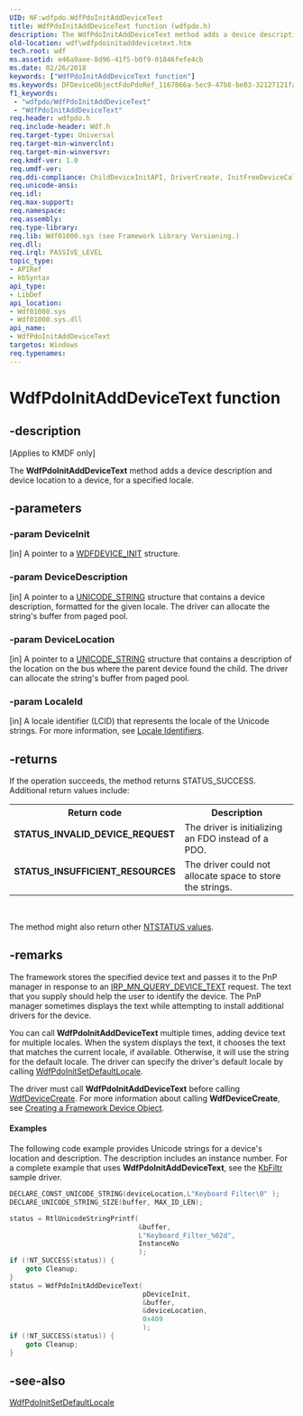 ```yaml
---
UID: NF:wdfpdo.WdfPdoInitAddDeviceText
title: WdfPdoInitAddDeviceText function (wdfpdo.h)
description: The WdfPdoInitAddDeviceText method adds a device description and device location to a device, for a specified locale.
old-location: wdf\wdfpdoinitadddevicetext.htm
tech.root: wdf
ms.assetid: e46a9aee-8d96-41f5-b0f9-01846fefe4cb
ms.date: 02/26/2018
keywords: ["WdfPdoInitAddDeviceText function"]
ms.keywords: DFDeviceObjectFdoPdoRef_1167066a-5ec9-47b8-be03-32127121fa91.xml, WdfPdoInitAddDeviceText, WdfPdoInitAddDeviceText method, kmdf.wdfpdoinitadddevicetext, wdf.wdfpdoinitadddevicetext, wdfpdo/WdfPdoInitAddDeviceText
f1_keywords:
 - "wdfpdo/WdfPdoInitAddDeviceText"
 - "WdfPdoInitAddDeviceText"
req.header: wdfpdo.h
req.include-header: Wdf.h
req.target-type: Universal
req.target-min-winverclnt: 
req.target-min-winversvr: 
req.kmdf-ver: 1.0
req.umdf-ver: 
req.ddi-compliance: ChildDeviceInitAPI, DriverCreate, InitFreeDeviceCallback, InitFreeDeviceCreate, InitFreeNull, KmdfIrql, KmdfIrql2, PdoDeviceInitAPI, PdoInitFreeDeviceCallback, PdoInitFreeDeviceCreate
req.unicode-ansi: 
req.idl: 
req.max-support: 
req.namespace: 
req.assembly: 
req.type-library: 
req.lib: Wdf01000.sys (see Framework Library Versioning.)
req.dll: 
req.irql: PASSIVE_LEVEL
topic_type:
- APIRef
- kbSyntax
api_type:
- LibDef
api_location:
- Wdf01000.sys
- Wdf01000.sys.dll
api_name:
- WdfPdoInitAddDeviceText
targetos: Windows
req.typenames: 
---
```


# WdfPdoInitAddDeviceText function


## -description


<p class="CCE_Message">[Applies to KMDF only]</p>

The <b>WdfPdoInitAddDeviceText</b> method adds a device description and device location to a device, for a specified locale.


## -parameters




### -param DeviceInit 
[in]
A pointer to a <a href="https://docs.microsoft.com/windows-hardware/drivers/wdf/wdfdevice_init">WDFDEVICE_INIT</a> structure.


### -param DeviceDescription 
[in]
A pointer to a <a href="https://docs.microsoft.com/windows/win32/api/ntdef/ns-ntdef-_unicode_string">UNICODE_STRING</a> structure that contains a device description, formatted for the given locale. The driver can allocate the string's buffer from paged pool.


### -param DeviceLocation 
[in]
A pointer to a <a href="https://docs.microsoft.com/windows/win32/api/ntdef/ns-ntdef-_unicode_string">UNICODE_STRING</a> structure that contains a description of the location on the bus where the parent device found the child. The driver can allocate the string's buffer from paged pool.


### -param LocaleId 
[in]
A locale identifier (LCID) that represents the locale of the Unicode strings. For more information, see <a href="https://docs.microsoft.com/windows/desktop/Intl/locale-identifiers">Locale Identifiers</a>.


## -returns



If the operation succeeds, the method returns STATUS_SUCCESS. Additional return values include:

<table>
<tr>
<th>Return code</th>
<th>Description</th>
</tr>
<tr>
<td width="40%">
<dl>
<dt><b>STATUS_INVALID_DEVICE_REQUEST</b></dt>
</dl>
</td>
<td width="60%">
The driver is initializing an FDO instead of a PDO.

</td>
</tr>
<tr>
<td width="40%">
<dl>
<dt><b>STATUS_INSUFFICIENT_RESOURCES</b></dt>
</dl>
</td>
<td width="60%">
The driver could not allocate space to store the strings.

</td>
</tr>
</table>
 

The method might also return other <a href="https://docs.microsoft.com/windows-hardware/drivers/kernel/ntstatus-values">NTSTATUS values</a>.




## -remarks



The framework stores the specified device text and passes it to the PnP manager in response to an <a href="https://docs.microsoft.com/windows-hardware/drivers/kernel/irp-mn-query-device-text">IRP_MN_QUERY_DEVICE_TEXT</a> request. The text that you supply should help the user to identify the device. The PnP manager sometimes displays the text while attempting to install additional drivers for the device.

You can call <b>WdfPdoInitAddDeviceText</b> multiple times, adding device text for multiple locales. When the system displays the text, it chooses the text that matches the current locale, if available. Otherwise, it will use the string for the default locale. The driver can specify the driver's default locale by calling <a href="https://docs.microsoft.com/windows-hardware/drivers/ddi/wdfpdo/nf-wdfpdo-wdfpdoinitsetdefaultlocale">WdfPdoInitSetDefaultLocale</a>.

The driver must call <b>WdfPdoInitAddDeviceText</b> before calling <a href="https://docs.microsoft.com/windows-hardware/drivers/ddi/wdfdevice/nf-wdfdevice-wdfdevicecreate">WdfDeviceCreate</a>. For more information about calling <b>WdfDeviceCreate</b>, see <a href="https://docs.microsoft.com/windows-hardware/drivers/wdf/creating-a-framework-device-object">Creating a Framework Device Object</a>.


#### Examples

The following code example provides Unicode strings for a device's location and description. The description includes an instance number. For a complete example that uses <b>WdfPdoInitAddDeviceText</b>, see the <a href="https://docs.microsoft.com/windows-hardware/drivers/wdf/sample-kmdf-drivers">KbFiltr</a> sample driver.

```cpp
DECLARE_CONST_UNICODE_STRING(deviceLocation,L"Keyboard Filter\0" );
DECLARE_UNICODE_STRING_SIZE(buffer, MAX_ID_LEN);

status = RtlUnicodeStringPrintf(
                                &buffer,
                                L"Keyboard_Filter_%02d",
                                InstanceNo
                                );
if (!NT_SUCCESS(status)) {
    goto Cleanup;
}
status = WdfPdoInitAddDeviceText(
                                 pDeviceInit,
                                 &buffer,
                                 &deviceLocation,
                                 0x409
                                 );
if (!NT_SUCCESS(status)) {
    goto Cleanup;
}
```



## -see-also




<a href="https://docs.microsoft.com/windows-hardware/drivers/ddi/wdfpdo/nf-wdfpdo-wdfpdoinitsetdefaultlocale">WdfPdoInitSetDefaultLocale</a>
 

 

